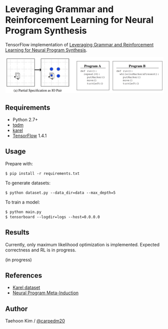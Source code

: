 # Leveraging Grammar and Reinforcement Learning for Neural Program Synthesis

TensorFlow implementation of [Leveraging Grammar and Reinforcement Learning for Neural Program Synthesis](https://openreview.net/forum?id=H1Xw62kRZ).

![introduction](./assets/introduction.png)


## Requirements

- Python 2.7+
- [tqdm](https://github.com/tqdm/tqdm)
- [karel](https://github.com/carpedm20/karel)
- [TensorFlow](https://www.tensorflow.org/) 1.4.1

## Usage

Prepare with:

    $ pip install -r requirements.txt

To generate datasets:

    $ python dataset.py --data_dir=data --max_depth=5

To train a model:

    $ python main.py
    $ tensorboard --logdir=logs --host=0.0.0.0


## Results

Currently, only maximum likelihood optimization is implemented. Expected correctness and RL is in progress.

(in progress)


## References

- [Karel dataset](https://github.com/carpedm20/karel)
- [Neural Program Meta-Induction](https://arxiv.org/abs/1710.04157)


## Author

Taehoon Kim / [@carpedm20](http://carpedm20.github.io/)
